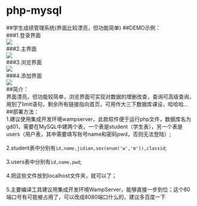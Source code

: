 # php-mysql
##学生成绩管理系统(界面比较漂亮，但功能简单)
##DEMO示例：</br>
###1.登录界面
<br>![](https://github.com/6688jingtian/php-mysql/raw/master/images/one.png)</br>
###2.主界面
<br>![](https://github.com/6688jingtian/php-mysql/raw/master/images/two.png)</br>
###3.浏览界面
<br>![](https://github.com/6688jingtian/php-mysql/raw/master/images/three.png)</br>
###4.添加界面
<br>![](https://github.com/6688jingtian/php-mysql/raw/master/images/four.png)</br>
##简介：
<br>界面漂亮，但功能较简单，浏览界面可实现对数据的增删改查，查询可高级查询，用到了limit语句，剩余所有链接指向首页，可用作大三下数据库课设，哈哈哈...</br>
##部署方法：
<br>1.建议使用集成开发环境wampserver，此款软件便于运行php文件，数据库名为gd01，需要在MySQL中建两个表，一个表是student（学生表），另一个表是users（用户表，其中需要填写账号name和密码pwd，否则无法登陆）;</br>
<br>2.student表中分别有`id,name,jidian,sex(enum('w','m')),classid`;</br>
<br>3.users表中分别有`id,name,pwd`;</br>
<br>4.把这些文件放到localhost文件夹，就可以了；</br>
<br>5.主要编译工具建议用集成开发环境WampServer，能够直接一步到位；这个80端口号有可能被占用了，可以改成8080端口什么的，建议多百度一下</br>
